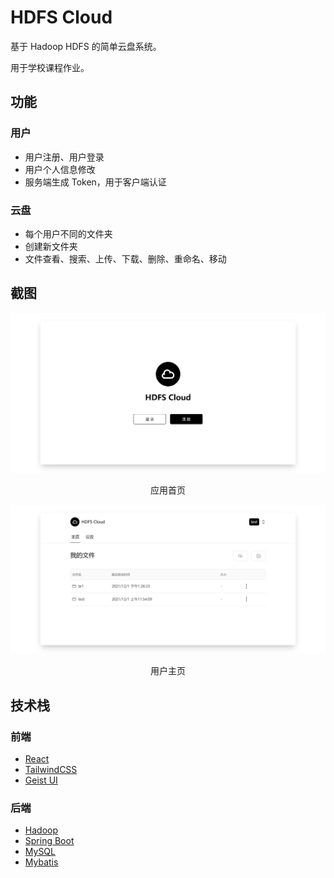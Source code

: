 # HDFS Cloud

基于 Hadoop HDFS 的简单云盘系统。

用于学校课程作业。

## 功能

### 用户

- 用户注册、用户登录
- 用户个人信息修改
- 服务端生成 Token，用于客户端认证

### 云盘

- 每个用户不同的文件夹
- 创建新文件夹
- 文件查看、搜索、上传、下载、删除、重命名、移动

## 截图

![](./screenshots/screely-1638338539084.png)

<p align="center">应用首页</p>

![](./screenshots/screely-1638338565924.png)

<p align="center">用户主页</p>
 
## 技术栈

### 前端

 - [React](https://reactjs.org/)
 - [TailwindCSS](https://tailwindcss.com/)
 - [Geist UI](https://react.geist-ui.dev/)

### 后端
 
 - [Hadoop](https://hadoop.apache.org/)
 - [Spring Boot](https://spring.io/projects/spring-boot/)
 - [MySQL](https://www.mysql.com/)
 - [Mybatis](https://www.mybatis.org/)

